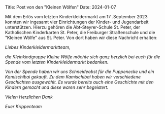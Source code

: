 Title: Post von den "Kleinen Wölfen"
Date: 2024-01-07
 
<!-- optional
:summary: Herzlich willkommen beim Kinderkleidermarkt St. Peter
-->

Mit dem Erlös vom letzten Kinderkleidermarkt am 17 .September 2023 konnten wir ingesamt vier Einrichtungen der Kinder- und Jugendarbeit unterstützen. Hierzu gehören die Abt-Steyrer-Schule St. Peter, der Katholischen Kinderkarten St. Peter, die Freiburger Straßenschule und die "Kleinen Wölfe" aus St. Peter. Von dort haben wir diese Nachricht erhalten:

*Liebes Kinderkleidermarktteam,*

*die Kleinkindgruppe Kleine Wölfe möchte sich ganz herzlich bei euch für die Spende vom letzten Kinderkleidermarkt bedanken.*

*Von der Spende haben wir uns Schneideobst für die Puppenecke und ein Kamischibai gekauft. Zu dem Kamischibai haben wir verschiedene Geschichten ausgewählt. Es wurde bereits auch eine Geschichte mit den Kindern gemacht und diese waren sehr begeistert.*

*Vielen Herzlichen Dank*

*Euer Krippenteam*
